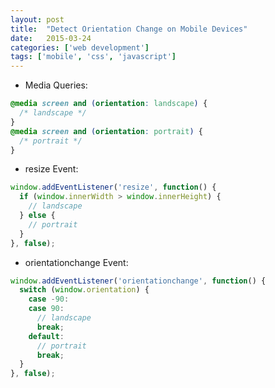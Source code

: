 ```yaml
---
layout: post
title:  "Detect Orientation Change on Mobile Devices"
date:   2015-03-24
categories: ['web development']
tags: ['mobile', 'css', 'javascript']
---
```


* Media Queries:

```css
@media screen and (orientation: landscape) {
  /* landscape */
}
@media screen and (orientation: portrait) {
  /* portrait */
}
```

* resize Event:

```js
window.addEventListener('resize', function() {
  if (window.innerWidth > window.innerHeight) {
    // landscape
  } else {
    // portrait
  }
}, false);
```

* orientationchange Event:

```js
window.addEventListener('orientationchange', function() {
  switch (window.orientation) {
    case -90:
    case 90:
      // landscape
      break;
    default:
      // portrait
      break;
  }
}, false);
```

